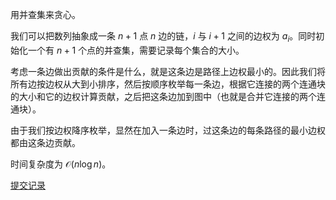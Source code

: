 用并查集来贪心。

我们可以把数列抽象成一条 $n+1$ 点 $n$ 边的链，$i$ 与 $i+1$ 之间的边权为 $a_i$。同时初始化一个有 $n+1$ 个点的并查集，需要记录每个集合的大小。

考虑一条边做出贡献的条件是什么，就是这条边是路径上边权最小的。因此我们将所有边按边权从大到小排序，然后按顺序枚举每一条边，根据它连接的两个连通块的大小和它的边权计算贡献，之后把这条边加到图中（也就是合并它连接的两个连通块）。

由于我们按边权降序枚举，显然在加入一条边时，过这条边的每条路径的最小边权都由这条边贡献。

时间复杂度为 $\mathcal{O}(n\log n)$。

[提交记录](https://atcoder.jp/contests/agc005/submissions/30545087)